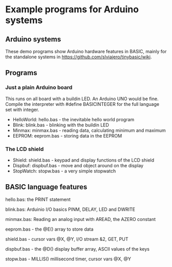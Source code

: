 # Example programs for Arduino systems

## Arduino systems

These demo programs show Arduino hardware features in BASIC, mainly for the standalone systems in https://github.com/slviajero/tinybasic/wiki. 

## Programs 

### Just a plain Arduino board

This runs on all board with a buildin LED. An Arduino UNO would be fine. Compile the interpreter with #define BASICINTEGER for the full language set with integer.

- HelloWorld: hello.bas - the inevitable hello world program
- Blink: blink.bas - blinking with the buildin LED
- Minmax: minmax.bas - reading data, calculating minimum and maximum
- EEPROM: eeprom.bas - storing data in the EEPROM

### The LCD shield

- Shield: shield.bas - keypad and display functions of the LCD shield
- Dispbuf: dispbuf.bas - move and object around on the display
- StopWatch: stopw.bas - a very simple stopwatch

## BASIC language features 

hello.bas: the PRINT statement

blink.bas: Arduinio I/O basics PINM, DELAY, LED and DWRITE

minmax.bas: Reading an analog input with AREAD, the AZERO constant

eeprom.bas - the @E() array to store data

shield.bas - cursor vars @X, @Y, I/O stream &2, GET, PUT

dispbuf.bas - the @D() display buffer array, ASCII values of the keys

stopw.bas - MILLIS() millisecond timer, cursor vars @X, @Y


